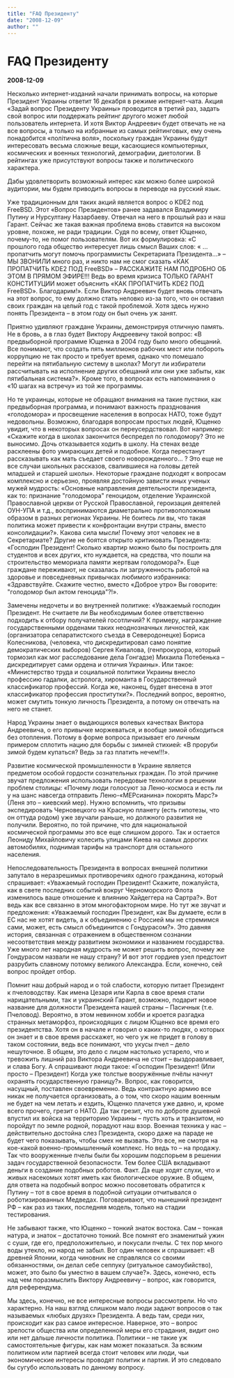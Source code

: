 ```yaml
---
title: "FAQ Президенту"
date: "2008-12-09"
author: ""
---
```


# FAQ Президенту

**2008-12-09** 

Несколько интернет-изданий начали принимать вопросы, на которые Президент Украины ответит 16 декабря в режиме интернет-чата. Акция «Задай вопрос Президенту Украины» проводится в третий раз, задать свой вопрос или поддержать рейтинг другого может любой пользователь интернета. И хотя Виктор Андреевич будет отвечать не на все вопросы, а только на избранные из самых рейтинговых, ему очень понадобится «політична воля», поскольку граждан Украины будут интересовать весьма сложные вещи, касающиеся компьютерных, космических и военных технологий, демографии, диетологии. В рейтингах уже присутствуют вопросы также и политического характера.

Дабы удовлетворить возможный интерес как можно более широкой аудитории, мы будем приводить вопросы в переводе на русский язык.

Уже традиционным для таких акций является вопрос о KDE2 под FreeBSD. Этот «Вопрос Президентов» ранее задавался Владимиру Путину и Нурсултану Назарбаеву. Отвечал на него в прошлый раз и наш Гарант. Сейчас же такая важная проблема вновь ставится на высоком уровне, похоже, не ради традиции. Судя по всему, ответ Ющенко, почему-то, не помог пользователям. Вот их формулировка: «С прошлого года общество интересует лишь смысл Ваших слов: « … пропатчить могут помочь программисты Секретариата Президента…» – МЫ ЗВОНИЛИ много раз, и никто нам не смог сказать «КАК ПРОПАТЧИТЬ KDE2 ПОД FreeBSD» – РАССКАЖИТЕ НАМ ПОДРОБНО ОБ ЭТОМ В ПРЯМОМ ЭФИРЕ!!! Ведь во время кризиса ТОЛЬКО ГАРАНТ КОНСТИТУЦИИ может объяснить «КАК ПРОПАТЧИТЬ KDE2 ПОД FreeBSD». Благодарим!». Если Виктор Андреевич будет вновь отвечать на этот вопрос, то ему должно стать неловко из-за того, что он оставил своих граждан на целый год с такой проблемой. Хотя здесь нужно понять Президента – в этом году он был очень уж занят.

Приятно удивляют граждане Украины, демонстрируя отличную память. Не в бровь, а в глаз будет Виктору Андреевичу такой вопрос: «В предвыборной программе Ющенка в 2004 году было много обещаний. Все понимают, что создать пять миллионов рабочих мест или побороть коррупцию не так просто и требует время, однако что помешало перейти на пятибальную систему в школах? Могут ли избиратели рассчитывать на исполнение других обещаний или они уже забыты, как пятибальная система?». Кроме того, в вопросах есть напоминания о «10 шагах на встречу» из той же программы.

Но те украинцы, которые не обращают внимания на такие пустяки, как предвыборная программа, и понимают важность празднования «голодомора» и просвещение населения в вопросах НАТО, тоже будут недовольны. Возможно, благодаря вопросам простых людей, Ющенко увидит, что в некоторых вопросах он переусердствовал. Вот например: «Скажите когда в школах закончится беспредел по голодомору? Это не выносимо. Дочь отказывается ходить в школу. На стенах везде расклеены фото умирающих детей и подобное. Когда перестанут рассказывать как мать съедает своего новорожденного... ? Это еще не все случаи школьных рассказов, свалившиеся на головы детей младшей и старшей школы». Некоторые граждане подходят к вопросам комплексно и серьезно, проявляя достойную зависти иных ученых мужей мудрость: «Основные направления деятельности президента, как то: признание "голодомора" геноцидом, отделение Украинской Православной церкви от Русской Православной, героизация деятелей ОУН-УПА и т.д., воспринимаются диаметрально противоположным образом в разных регионах Украины. Не боитесь ли вы, что такая политика может привести к конфронтации внутри страны, вместо консолидации?». Какова сила мысли! Почему этот человек не в Секретариате? Другие не боятся открыто критиковать Президента: «Господин Президент! Сколько квартир можно было бы построить для студентов и всех других, кто нуждается, на средства, что пошли на строительство мемориала памяти жертвам голодомора?». Еще граждане переживают, не сказалась ли загруженность работой на здоровье и повседневных привычках любимого избранника: «Здравствуйте. Скажите честно, вместо «Доброе утро» Вы говорите: "голодомор был актом геноцида"?!».

Замечены недочеты и во внутренней политике: «Уважаемый господин Президент. Не считаете ли Вы необходимым более ответственно подходить к отбору получателей госотличий? К примеру, награждение государственными орденами таких неоднозначных личностей, как (организатора сепаратистского съезда в Северодонецке) Бориса Колесникова, (человека, что дискредитировал само понятие демократических выборов) Сергея Кивалова, (генпрокурора, который тормозил как мог расследование дела Гонгадзе) Михаила Потебенька – дискредитирует сами ордена и отличия Украины». Или такое: «Министерство труда и социальной политики Украины внесло профессию гадалки, астролога, хироманта в Государственный классификатор профессий. Когда же, наконец, будет внесена в этот классификатор профессия проститутки?». Последний вопрос, вероятно, может смутить тонкую личность Президента, а потому он отвечать на него не станет.

Народ Украины знает о выдающихся волевых качествах Виктора Андреевича, о его привычке моржеваться, и вообще зимой обходиться без отопления. Потому в форме вопроса призывает его личным примером сплотить нацию для борьбы с зимней стихией: «В проруби зимой будем купаться? Ведь за газ платить нечем!!!».

Развитие космической промышленности в Украине является предметом особой гордости сознательных граждан. По этой причине звучат предложения использовать передовые технологии в решении проблем столицы: «Почему люди голосуют за Леню-космоса и есть ли у на шанс навсегда отправить Леню-«МЕРсианина» покорять Марс?» (Леня это – киевский мер). Нужно вспомнить, что призывы экспедировать Черновецкого на Красную планету (есть гипотезы, что он оттуда родом) уже звучали раньше, но должного развития не получили. Вероятно, по той причине, что для национальной космической программы это все еще слишком дорого. Так и остается Леониду Михайловичу колесить улицами Киева на самых дорогих автомобилях, поднимая тарифы на транспорт для остального населения.

Непоследовательность Президента в вопросах внешней политики запутало в неразрешимых противоречиях одного гражданина, который спрашивает: «Уважаемый господин Президент! Скажите, пожалуйста, как в свете последних событий вокруг Черноморского Флота изменилось ваше отношение к влиянию Хайдеггера на Сартра?». Вот ведь как все связанно в этом многофакторном мире. Но тут же звучат и предложения: «Уважаемый господин Президент, как Вы думаете, если в ЕС нас не хотят видеть, а к объединению с Россией мы не стремимся сами, может, есть смысл объединится с Гондурасом?». Это давняя история, связанная с отражением в общественном сознании несоответствия между развитием экономики и названием государства. Уже много лет народная мудрость не может решить вопрос, почему же Гондурасом назвали не нашу страну? И вот этот гордиев узел предстоит разрубить славному потомку великого Александра. Если, конечно, сей вопрос пройдет отбор.

Помнит наш добрый народ и о той слабости, которую питает Президент к пчеловодству. Как имена Цезаря или Карла в свое время стали нарицательными, так и украинский Гарант, возможно, подарит новое название для должности Президента нашей страны – Пасичнык (т.е. Пчеловод). Вероятно, в этом невинном хобби и кроется разгадка странных метаморфоз, происходящих с лицом Ющенко все время его президентства. Хотя он в начале и говорил о каких-то людях, о которых он знает и в свое время расскажет, но чего уж не придет в голову в таком состоянии, ведь все понимают, что укусы пчел – дело нешуточное. В общем, это дело с лицом настолько устарело, что и тревожить лишний раз Виктора Андреевича не стоит – выздоравливает, и слава Богу. А спрашивают люди такое: «Господин Президент! (Или просто – Президент) Когда уже толстые вооружённые пчёлы начнут охранять государственную границу?». Вопрос, как говорится, насущный, поставлен своевременно. Ведь контрактную армию все никак не получается организовать, а о том, что скоро нашим военным не будет на чем летать и ездить, Ющенко плачется уже давно, и, кроме всего прочего, грезит о НАТО. Да так грезит, что по доброте душевной впустил их войска на территорию Украины – пусть хоть и транзитом, но поройдут по земле родной, порадуют наш взор. Военная техника у нас – действительно достойна слез Президента, скоро даже на параде не будет чего показывать, чтобы смех не вызвать. Это все, не смотря на кое-какой военно-промышленный комплекс. Но ведь то – на продажу. Так что вооруженные пчелы были бы хорошим подспорьем в решении задач государственной безопасности. Тем более США вкладывают деньги в создание подобных роботов. Факт. Да еще ходят слухи, что и живых насекомых хотят иметь как биологическое оружие. В общем, для ответа на подобный вопрос можно посоветовать обратится к Путину – тот в свое время в подобной ситуации отчитывался о роботизированных Медведах. Поговаривают, что нынешний президент РФ – как раз из таких, последняя модель, только на стадии тестирования.

Не забывают также, что Ющенко – тонкий знаток востока. Сам – тонкая натура, и знаток – достаточно тонкий. Все помнят его знаменитый ужин с суши, где его, предположительно, и покусали пчелы. С тех пор много воды утекло, но народ не забыл. Вот один человек и спрашивает: «В древней Японии, когда чиновник не справлялся со своими обязанностями, он делал себе сеппуку (ритуальное самоубийство), может, это было бы уместно в вашем случае?». Здесь, конечно, есть над чем поразмыслить Виктору Андреевичу – вопрос, как говорится, для референдума.

Мы здесь, конечно, не все интересные вопросы рассмотрели. Но что характерно. На наш взгляд слишком мало люди задают вопросов о так называемых «любых друзях» Президента. А ведь там, среди них, происходит как раз самое интересное. Наверное, это – вопрос зрелости общества или определенной меры его страдания, видит оно или нет дальше личности политика. Политики – не такие уж самостоятельные фигуры, как нам может показаться. За всяким политиком или партией всегда стоит человек или люди, чьи экономические интересы проводят политик и партия. И это следовало бы сугубо использовать по данному вопросу.